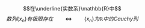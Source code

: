 $$在\underline{实数系}\mathbb{R}中$$
$$数列\{x_{n}\}有极限存在 \qquad \Leftrightarrow \qquad \{x_{n}\}为\mathbb{R}中的Cauchy列$$